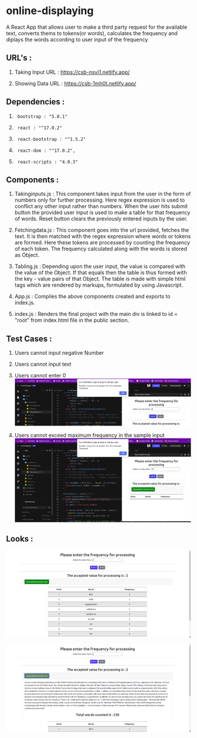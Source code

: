 # online-displaying

A React App that allows user to make a third party request for the available text, converts thems to tokens(or words), calculates the frequency and diplays the words according to user input of the frequency

## URL's :
  
  1. Taking Input URL :
	<https://csb-nsvi1.netlify.app/>
	
  2. Showing Data URL :
	<https://csb-1mh0t.netlify.app/>

## Dependencies :
1.		bootstrap : "5.0.1"
2.		react : "^17.0.2"
3.		react-bootstrap : "^1.5.2"
4.		react-dom : "^17.0.2",
5.		react-scripts : "4.0.3"

## Components :

1.	Takinginputs.js : This component takes input from the user in the form of numbers only for further processing. Here regex expression is used to conflict any other input rather than numbers. When the user hits submit button the provided user input is used to make a table for that frequency of words. Reset button clears the previously entered inputs by the user.
		
2.	Fetchingdata.js : This component goes into the url provided, fetches the text. It is then matched with the regex expression where words or tokens are formed. Here these tokens are processed by counting the frequency of each token. The frequency calculated along with the words is stored as Object. 
		
3.	Tabling.js : Depending upon the user input, the value is compared with the value of the Object. If that equals then the table is thus formed with the key - value pairs of that Object. The table is made with simple html tags which are rendered by markups, formulated by using Javascript.

4.	App.js : Compiles the above components created and exports to index.js.

5.	index.js : Renders the final project with the main div is linked to id = "root" from index.html file in the public section. 	

## Test Cases :

1.	Users cannot input negative Number
2.	Users cannot input text
3.	Users cannot enter 0 
	![alt text](https://github.com/manishbajagai2/online-displaying/blob/main/Images/Lesser.png)
	
4.	Users cannot exceed maximum frequency in the sample input
	![alt text](https://github.com/manishbajagai2/online-displaying/blob/main/Images/Greater.png)
	
## Looks : 

![alt text](https://github.com/manishbajagai2/online-displaying/blob/main/main.png)

![alt text](https://github.com/manishbajagai2/online-displaying/blob/main/data.png)
	

